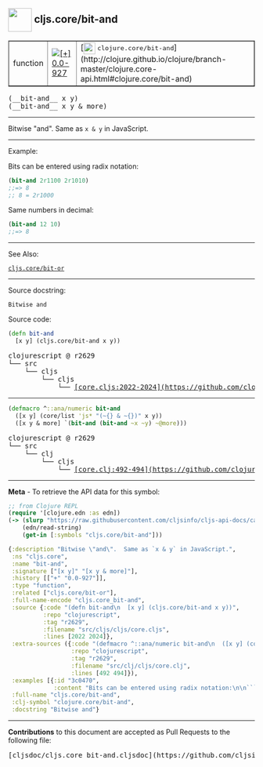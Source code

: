 ## <img width="48px" valign="middle" src="http://i.imgur.com/Hi20huC.png"> cljs.core/bit-and

 <table border="1">
<tr>

<td>function</td>
<td><a href="https://github.com/cljsinfo/cljs-api-docs/tree/0.0-927"><img valign="middle" alt="[+] 0.0-927" src="https://img.shields.io/badge/+-0.0--927-lightgrey.svg"></a> </td>
<td>
[<img height="24px" valign="middle" src="http://i.imgur.com/1GjPKvB.png"> <samp>clojure.core/bit-and</samp>](http://clojure.github.io/clojure/branch-master/clojure.core-api.html#clojure.core/bit-and)
</td>
</tr>
</table>

 <samp>
(__bit-and__ x y)<br>
</samp>
 <samp>
(__bit-and__ x y & more)<br>
</samp>

---

Bitwise "and".  Same as `x & y` in JavaScript.

---

Example:

Bits can be entered using radix notation:

```clj
(bit-and 2r1100 2r1010)
;;=> 8
;; 8 = 2r1000
```

Same numbers in decimal:

```clj
(bit-and 12 10)
;;=> 8
```

---

See Also:

[`cljs.core/bit-or`](cljs.core_bit-or.md)<br>

---

Source docstring:

```
Bitwise and
```

Source code:

```clj
(defn bit-and
  [x y] (cljs.core/bit-and x y))
```

 <pre>
clojurescript @ r2629
└── src
    └── cljs
        └── cljs
            └── <ins>[core.cljs:2022-2024](https://github.com/clojure/clojurescript/blob/r2629/src/cljs/cljs/core.cljs#L2022-L2024)</ins>
</pre>


---

```clj
(defmacro ^::ana/numeric bit-and
  ([x y] (core/list 'js* "(~{} & ~{})" x y))
  ([x y & more] `(bit-and (bit-and ~x ~y) ~@more)))
```

 <pre>
clojurescript @ r2629
└── src
    └── clj
        └── cljs
            └── <ins>[core.clj:492-494](https://github.com/clojure/clojurescript/blob/r2629/src/clj/cljs/core.clj#L492-L494)</ins>
</pre>

---

__Meta__ - To retrieve the API data for this symbol:

```clj
;; from Clojure REPL
(require '[clojure.edn :as edn])
(-> (slurp "https://raw.githubusercontent.com/cljsinfo/cljs-api-docs/catalog/cljs-api.edn")
    (edn/read-string)
    (get-in [:symbols "cljs.core/bit-and"]))
```

```clj
{:description "Bitwise \"and\".  Same as `x & y` in JavaScript.",
 :ns "cljs.core",
 :name "bit-and",
 :signature ["[x y]" "[x y & more]"],
 :history [["+" "0.0-927"]],
 :type "function",
 :related ["cljs.core/bit-or"],
 :full-name-encode "cljs.core_bit-and",
 :source {:code "(defn bit-and\n  [x y] (cljs.core/bit-and x y))",
          :repo "clojurescript",
          :tag "r2629",
          :filename "src/cljs/cljs/core.cljs",
          :lines [2022 2024]},
 :extra-sources ({:code "(defmacro ^::ana/numeric bit-and\n  ([x y] (core/list 'js* \"(~{} & ~{})\" x y))\n  ([x y & more] `(bit-and (bit-and ~x ~y) ~@more)))",
                  :repo "clojurescript",
                  :tag "r2629",
                  :filename "src/clj/cljs/core.clj",
                  :lines [492 494]}),
 :examples [{:id "3c0470",
             :content "Bits can be entered using radix notation:\n\n```clj\n(bit-and 2r1100 2r1010)\n;;=> 8\n;; 8 = 2r1000\n```\n\nSame numbers in decimal:\n\n```clj\n(bit-and 12 10)\n;;=> 8\n```"}],
 :full-name "cljs.core/bit-and",
 :clj-symbol "clojure.core/bit-and",
 :docstring "Bitwise and"}

```

---

__Contributions__ to this document are accepted as Pull Requests to the following file:

 <pre>
[cljsdoc/cljs.core_bit-and.cljsdoc](https://github.com/cljsinfo/cljs-api-docs/blob/master/cljsdoc/cljs.core_bit-and.cljsdoc)
</pre>

